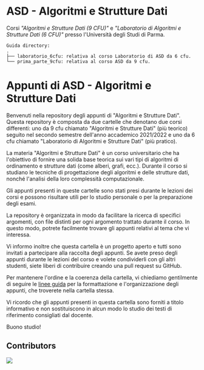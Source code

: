 # ASD - Algoritmi e Strutture Dati
Corsi _"Algoritmi e Strutture Dati (9 CFU)"_ e _"Laboratorio di Algoritmi e Strutture Dati (6 CFU)"_ presso l'Università degli Studi di Parma.  
```
Guida directory:
.
├── laboratorio_6cfu: relativa al corso Laboratorio di ASD da 6 cfu.
└── prima_parte_9cfu: relativa al corso ASD da 9 cfu.
```

# Appunti di ASD - Algoritmi e Strutture Dati
Benvenuti nella repository degli appunti di "Algoritmi e Strutture Dati". Questa repository è composta da due cartelle che denotano due corsi differenti: uno da 9 cfu chiamato "Algoritmi e Strutture Dati" (più teorico) seguito nel secondo semestre dell'anno accademico 2021/2022 e uno da 6 cfu chiamato "Laboratorio di Algoritmi e Strutture Dati" (più pratico).

La materia "Algoritmi e Strutture Dati" è un corso universitario che ha l'obiettivo di fornire una solida base teorica sui vari tipi di algoritmi di ordinamento e strutture dati (come alberi, grafi, ecc.). Durante il corso si studiano le tecniche di progettazione degli algoritmi e delle strutture dati, nonché l'analisi della loro complessità computazionale.

Gli appunti presenti in queste cartelle sono stati presi durante le lezioni dei corsi e possono risultare utili per lo studio personale o per la preparazione degli esami. 

La repository è organizzata in modo da facilitare la ricerca di specifici argomenti, con file distinti per ogni argomento trattato durante il corso. In questo modo, potrete facilmente trovare gli appunti relativi al tema che vi interessa. 

Vi informo inoltre che questa cartella è un progetto aperto e tutti sono invitati a partecipare alla raccolta degli appunti. Se avete preso degli appunti durante le lezioni del corso e volete condividerli con gli altri studenti, siete liberi di contribuire creando una pull request su GitHub.

Per mantenere l'ordine e la coerenza della cartella, vi chiediamo gentilmente di seguire le [linee guida](http://bit.ly/3lfPQiB) per la formattazione e l'organizzazione degli appunti, che troverete nella cartella stessa.

Vi ricordo che gli appunti presenti in questa cartella sono forniti a titolo informativo e non sostituiscono in alcun modo lo studio dei testi di riferimento consigliati dal docente.

Buono studio!

## Contributors
<a href="https://github.com/unipr-org/ASD/graphs/contributors">
  <img src="https://contrib.rocks/image?repo=unipr-org/IdS" />
</a>
